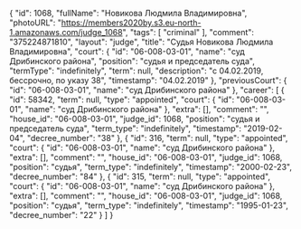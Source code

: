 {
    "id": 1068,
    "fullName": "Новикова Людмила Владимировна",
    "photoURL": "https://members2020by.s3.eu-north-1.amazonaws.com/judge_1068",
    "tags": [
        "criminal"
    ],
    "comment": "375224871810",
    "layout": "judge",
    "title": "Судья Новикова Людмила Владимировна",
    "court": {
        "id": "06-008-03-01",
        "name": "суд Дрибинского района",
        "position": "судья и председатель суда",
        "termType": "indefinitely",
        "term": null,
        "description": "c 04.02.2019, бессрочно, по указу 38",
        "timestamp": "04.02.2019"
    },
    "previousCourt": {
        "id": "06-008-03-01",
        "name": "суд Дрибинского района"
    },
    "career": [
        {
            "id": 58342,
            "term": null,
            "type": "appointed",
            "court": {
                "id": "06-008-03-01",
                "name": "суд Дрибинского района"
            },
            "extra": [],
            "comment": "",
            "house_id": "06-008-03-01",
            "judge_id": 1068,
            "position": "судья и председатель суда",
            "term_type": "indefinitely",
            "timestamp": "2019-02-04",
            "decree_number": "38"
        },
        {
            "id": 316,
            "term": null,
            "type": "appointed",
            "court": {
                "id": "06-008-03-01",
                "name": "суд Дрибинского района"
            },
            "extra": [],
            "comment": "",
            "house_id": "06-008-03-01",
            "judge_id": 1068,
            "position": "судья",
            "term_type": "indefinitely",
            "timestamp": "2000-02-23",
            "decree_number": "84"
        },
        {
            "id": 315,
            "term": null,
            "type": "appointed",
            "court": {
                "id": "06-008-03-01",
                "name": "суд Дрибинского района"
            },
            "extra": [],
            "comment": "",
            "house_id": "06-008-03-01",
            "judge_id": 1068,
            "position": "судья",
            "term_type": "indefinitely",
            "timestamp": "1995-01-23",
            "decree_number": "22"
        }
    ]
}